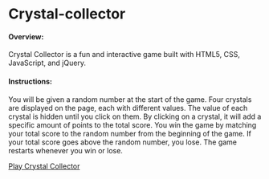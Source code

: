 # Crystal-collector
#### Overview:
Crystal Collector is a fun and interactive game built with HTML5, CSS, JavaScript, and jQuery.

#### Instructions: 
You will be given a random number at the start of the game. Four crystals are displayed on the page, each with different values. The value of each crystal is hidden until you click on them. By clicking on a crystal, it will add a specific amount of points to the total score. You win the game by matching your total score to the random number from the beginning of the game. If your total score goes above the random number, you lose. The game restarts whenever you win or lose. 


[Play Crystal Collector](https://eunhyegina.github.io/unit-4-game/)
